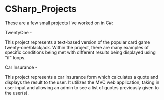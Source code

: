 # CSharp_Projects

These are a few small projects I've worked on in C#:

TwentyOne - 

This project represents a text-based version of the popular card game twenty-one/blackjack. Within the project, there are many examples of specific conditions being met with different results being displayed using "if" loops.

Car Insurance - 

This project represents a car insurance form which calculates a quote and displays the result to the user. It utilizes the MVC web application, taking in user input and allowing an admin to see a list of quotes previously given to the user(s). 





 
